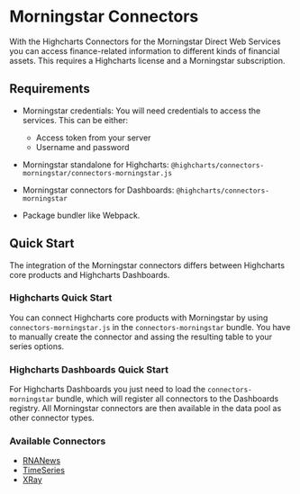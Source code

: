 # Morningstar Connectors

With the Highcharts Connectors for the Morningstar Direct Web Services you can
access finance-related information to different kinds of financial assets. This
requires a Highcharts license and a Morningstar subscription.



## Requirements

* Morningstar credentials: You will need credentials to access the services.
  This can be either:
  - Access token from your server
  - Username and password

* Morningstar standalone for Highcharts:
  `@highcharts/connectors-morningstar/connectors-morningstar.js`

* Morningstar connectors for Dashboards:
  `@highcharts/connectors-morningstar`

* Package bundler like Webpack.



## Quick Start

The integration of the Morningstar connectors differs between Highcharts core
products and Highcharts Dashboards.



### Highcharts Quick Start

You can connect Highcharts core products with Morningstar by using
`connectors-morningstar.js` in the `connectors-morningstar` bundle. You have to manually create the connector and
assing the resulting table to your series options.



### Highcharts Dashboards Quick Start

For Highcharts Dashboards you just need to load the `connectors-morningstar`
bundle, which will register all connectors to the Dashboards registry. All
Morningstar connectors are then available in the data pool as other connector
types.



### Available Connectors

* [RNANews](morningstar/rna-news/regulatory-news-announcements.md)
* [TimeSeries](morningstar/time-series/time-series.md)
* [XRay](morningstar/x-ray.md)
